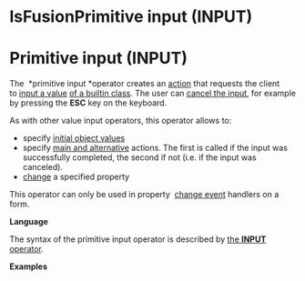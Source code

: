 # lsFusionPrimitive input (INPUT)

# Primitive input (INPUT)

The  *primitive input *operator creates an [action](Actions.md) that requests the client to [input a value](Value_input.md) [of a builtin class](Built-in_classes.md). The user can [cancel the input](Value-input_35520941.html#Valueinput-result), for example by pressing the **ESC** key on the keyboard.

As with other value input operators, this operator allows to:

-   specify [initial object values](Value-input_35520941.html#Valueinput-id-Вводзначения-initial)
-   specify [main and alternative](Value-input_35520941.html#Valueinput-result) actions. The first is called if the input was successfully completed, the second if not (i.e. if the input was canceled).
-   [change](Value-input_35520941.html#Valueinput-id-Вводзначения-initial) a specified property

This operator can only be used in property  [change event](Form-events_5636111.html#Formevents-property) handlers on a form.

**Language**

The syntax of the primitive input operator is described by [the **INPUT** operator](INPUT_operator.md).

**Examples**



